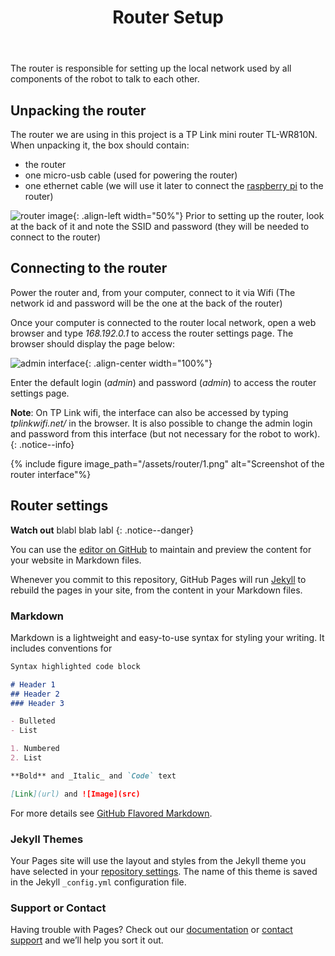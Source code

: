 ﻿---
title: "Router Setup"
permalink: /router_setup/
excerpt: "How to quickly install and setup the router for use in the Indigenous Language Robots project."


toc: true
toc_icon: "clipboard-list"
toc_label: "Steps"
toc_sticky: true
---

The router is responsible for setting up the local network used by all components of the robot to talk to each other.

## Unpacking the router

The router we are using in this project is a TP Link mini router TL-WR810N. When unpacking it, the box should contain:

- the router 
- one micro-usb cable (used for powering the router)
- one ethernet cable (we will use it later to connect the [raspberry pi](/ILR/rpi_setup/) to the router)

![router image](/ILR/assets/router/router.jpg){: .align-left width="50%"}  Prior to setting up the router, look at the back of it and note the SSID and password (they will be needed to connect to the router)

## Connecting to the router

Power the router and, from your computer, connect to it via Wifi (The network id and password will be the one at the back of the router)

Once your computer is connected to the router local network, open a web browser and type *168.192.0.1* to access the router settings page. The browser should display the page below:

![admin interface](/ILR/assets/router/router.jpg){: .align-center width="100%"}  

Enter the default login (*admin*) and password (*admin*) to access the router settings page.

**Note**: On TP Link wifi, the interface can also be accessed by typing *tplinkwifi.net/* in the browser. It is also possible to change the admin login and password from this interface (but not necessary for the robot to work).
{: .notice--info}

{% include figure image_path="/assets/router/1.png" alt="Screenshot of the router interface"%}

## Router settings


**Watch out** blabl blab labl
{: .notice--danger}


You can use the [editor on GitHub](https://github.com/CoEDL/ILR/edit/master/README.md) to maintain and preview the content for your website in Markdown files.

Whenever you commit to this repository, GitHub Pages will run [Jekyll](https://jekyllrb.com/) to rebuild the pages in your site, from the content in your Markdown files.

### Markdown

Markdown is a lightweight and easy-to-use syntax for styling your writing. It includes conventions for

```markdown
Syntax highlighted code block

# Header 1
## Header 2
### Header 3

- Bulleted
- List

1. Numbered
2. List

**Bold** and _Italic_ and `Code` text

[Link](url) and ![Image](src)
```

For more details see [GitHub Flavored Markdown](https://guides.github.com/features/mastering-markdown/).

### Jekyll Themes

Your Pages site will use the layout and styles from the Jekyll theme you have selected in your [repository settings](https://github.com/CoEDL/ILR/settings). The name of this theme is saved in the Jekyll `_config.yml` configuration file.

### Support or Contact

Having trouble with Pages? Check out our [documentation](https://help.github.com/categories/github-pages-basics/) or [contact support](https://github.com/contact) and we’ll help you sort it out.
